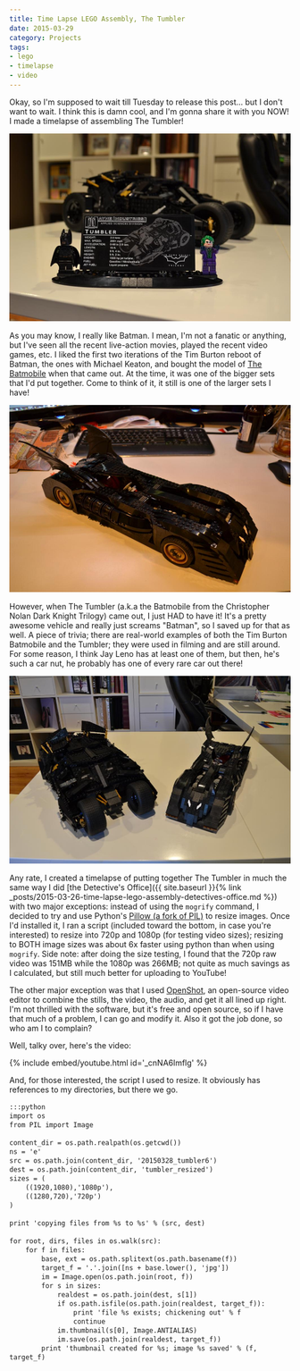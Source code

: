 ```yaml
---
title: Time Lapse LEGO Assembly, The Tumbler
date: 2015-03-29
category: Projects
tags: 
- lego
- timelapse
- video
---
```


Okay, so I'm supposed to wait till Tuesday to release this post... but I don't want to wait. I think this is damn cool,
and I'm gonna share it with you NOW! I made a timelapse of assembling The Tumbler!

![The Tumbler](/assets/img/posts/time-lapse-lego-assembly-the-tumbler/tumbler.jpg)

As you may know, I really like Batman. I mean, I'm not a fanatic or anything, but I've seen all the recent live-action
movies, played the recent video games, etc. I liked the first two iterations of the Tim Burton reboot of Batman, the ones
with Michael Keaton, and bought the model of [The Batmobile](http://brickset.com/sets/7784-1/The-Batmobile-Ultimate-Collectors-Edition) when that came out. At the time, it was one of the bigger
sets that I'd put together. Come to think of it, it still is one of the larger sets I have!

![The Batmobile](/assets/img/posts/time-lapse-lego-assembly-the-tumbler/tim_burton_batmobile.jpg)

However, when The Tumbler (a.k.a the Batmobile from the Christopher Nolan Dark Knight Trilogy) came out, I just HAD to
have it! It's a pretty awesome vehicle and really just screams "Batman", so I saved up for that as well. A piece of
trivia; there are real-world examples of both the Tim Burton Batmobile and the Tumbler; they were used in filming and
are still around. For some reason, I think Jay Leno has at least one of them, but then, he's such a car nut, he probably
has one of every rare car out there!

![Both Batmobiles](/assets/img/posts/time-lapse-lego-assembly-the-tumbler/both_batmobiles.jpg)

Any rate, I created a timelapse of putting together The Tumbler in much the same way I did [the Detective's Office]({{ site.baseurl }}{% link _posts/2015-03-26-time-lapse-lego-assembly-detectives-office.md %})
with two major exceptions: instead of using the ```mogrify``` command, I decided to try and use Python's [Pillow (a
fork of PIL)](http://pillow.readthedocs.org/) to resize images. Once I'd installed it, I ran a script (included toward the bottom, in case you're
interested) to resize into 720p and 1080p (for testing video sizes); resizing to BOTH image sizes was about 6x faster
using python than when using ```mogrify```. Side note: after doing the size testing, I found that the 720p raw video
was 151MB while the 1080p was 266MB; not quite as much savings as I calculated, but still much better for uploading to
YouTube!

The other major exception was that I used [OpenShot](http://www.openshot.org/), an open-source video editor to combine the stills, the
video, the audio, and get it all lined up right. I'm not thrilled with the software, but it's free and open source, so
if I have that much of a problem, I can go and modify it. Also it got the job done, so who am I to complain?

Well, talky over, here's the video:

{% include embed/youtube.html id='_cnNA6lmflg' %}

And, for those interested, the script I used to resize. It obviously has references to my directories, but there we go.

    :::python
    import os
    from PIL import Image
    
    content_dir = os.path.realpath(os.getcwd())
    ns = 'e'
    src = os.path.join(content_dir, '20150328_tumbler6')
    dest = os.path.join(content_dir, 'tumbler_resized')
    sizes = (
        ((1920,1080),'1080p'),
        ((1280,720),'720p')
    )
    
    print 'copying files from %s to %s' % (src, dest)
    
    for root, dirs, files in os.walk(src):
        for f in files:
            base, ext = os.path.splitext(os.path.basename(f))
            target_f = '.'.join([ns + base.lower(), 'jpg'])
            im = Image.open(os.path.join(root, f))
            for s in sizes:
                realdest = os.path.join(dest, s[1])
                if os.path.isfile(os.path.join(realdest, target_f)):
                    print 'file %s exists; chickening out' % f
                    continue
                im.thumbnail(s[0], Image.ANTIALIAS)
                im.save(os.path.join(realdest, target_f))
            print 'thumbnail created for %s; image %s saved' % (f, target_f)
            

